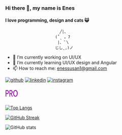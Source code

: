 ### Hi there 👋, my name is **Enes**
#### I love programming, design and cats 😺
                            ╱|、
                          (˚ˎ 。7  
                           |、˜〵          
                          じしˍ,)ノ
- 🔭 I’m currently working on UI/UX
- 🌱 I’m currently learning UI/UX design and Angular
- 📫 How to reach me: enessusan1@gmail.com 


[<img src='https://cdn.jsdelivr.net/npm/simple-icons@3.0.1/icons/github.svg' alt='github' height='40'>](https://github.com/enessusan00)  [<img src='https://cdn.jsdelivr.net/npm/simple-icons@3.0.1/icons/linkedin.svg' alt='linkedin' height='40'>](https://www.linkedin.com/in/enes-susan/)  [<img src='https://cdn.jsdelivr.net/npm/simple-icons@3.0.1/icons/instagram.svg' alt='instagram' height='40'>](https://www.instagram.com/enes.susn/)  

<a href='https://github.com/pricing'><img src='https://raw.githubusercontent.com/acervenky/animated-github-badges/master/assets/pro.gif' width='40' height='40'></a> 

[![Top Langs](https://github-readme-stats.vercel.app/api/top-langs/?username=enessusan00)](https://github.com/anuraghazra/github-readme-stats)

[![GitHub Streak](https://streak-stats.demolab.com/?user=enessusan00&theme=yellowdark)](https://git.io/streak-stats)

![GitHub stats](https://github-readme-stats.vercel.app/api?username=enessusan00&show_icons=true)  

